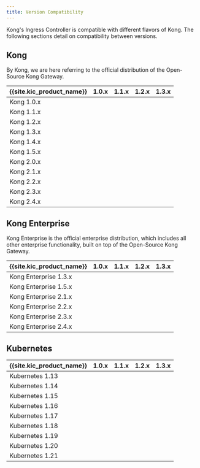 ```yaml
---
title: Version Compatibility
---
```


Kong's Ingress Controller is compatible with different flavors of Kong.
The following sections detail on compatibility between versions.

## Kong

By Kong, we are here referring to the official distribution of the Open-Source
Kong Gateway.

| {{site.kic_product_name}} |            1.0.x            |            1.1.x            |            1.2.x            |            1.3.x            |
|:--------------------------|:---------------------------:|:---------------------------:|:---------------------------:|:---------------------------:|
| Kong 1.0.x                | <i class="fa fa-times"></i> | <i class="fa fa-times"></i> | <i class="fa fa-times"></i> | <i class="fa fa-times"></i> |
| Kong 1.1.x                | <i class="fa fa-times"></i> | <i class="fa fa-times"></i> | <i class="fa fa-times"></i> | <i class="fa fa-times"></i> |
| Kong 1.2.x                | <i class="fa fa-times"></i> | <i class="fa fa-times"></i> | <i class="fa fa-times"></i> | <i class="fa fa-times"></i> |
| Kong 1.3.x                | <i class="fa fa-times"></i> | <i class="fa fa-times"></i> | <i class="fa fa-times"></i> | <i class="fa fa-times"></i> |
| Kong 1.4.x                | <i class="fa fa-times"></i> | <i class="fa fa-times"></i> | <i class="fa fa-times"></i> | <i class="fa fa-times"></i> |
| Kong 1.5.x                | <i class="fa fa-times"></i> | <i class="fa fa-times"></i> | <i class="fa fa-times"></i> | <i class="fa fa-times"></i> |
| Kong 2.0.x                | <i class="fa fa-check"></i> | <i class="fa fa-check"></i> | <i class="fa fa-check"></i> | <i class="fa fa-check"></i> |
| Kong 2.1.x                | <i class="fa fa-check"></i> | <i class="fa fa-check"></i> | <i class="fa fa-check"></i> | <i class="fa fa-check"></i> |
| Kong 2.2.x                | <i class="fa fa-check"></i> | <i class="fa fa-check"></i> | <i class="fa fa-check"></i> | <i class="fa fa-check"></i> |
| Kong 2.3.x                | <i class="fa fa-check"></i> | <i class="fa fa-check"></i> | <i class="fa fa-check"></i> | <i class="fa fa-check"></i> |
| Kong 2.4.x                | <i class="fa fa-check"></i> | <i class="fa fa-check"></i> | <i class="fa fa-check"></i> | <i class="fa fa-check"></i> |

## Kong Enterprise

Kong Enterprise is the official enterprise distribution, which includes all
other enterprise functionality, built on top of the Open-Source Kong Gateway.

| {{site.kic_product_name}} |            1.0.x            |            1.1.x            |            1.2.x            |            1.3.x            |
|:--------------------------|:---------------------------:|:---------------------------:|:---------------------------:|:---------------------------:|
| Kong Enterprise 1.3.x     | <i class="fa fa-times"></i> | <i class="fa fa-times"></i> | <i class="fa fa-times"></i> | <i class="fa fa-times"></i> |
| Kong Enterprise 1.5.x     | <i class="fa fa-times"></i> | <i class="fa fa-times"></i> | <i class="fa fa-times"></i> | <i class="fa fa-times"></i> |
| Kong Enterprise 2.1.x     | <i class="fa fa-check"></i> | <i class="fa fa-check"></i> | <i class="fa fa-check"></i> | <i class="fa fa-check"></i> |
| Kong Enterprise 2.2.x     | <i class="fa fa-check"></i> | <i class="fa fa-check"></i> | <i class="fa fa-check"></i> | <i class="fa fa-check"></i> |
| Kong Enterprise 2.3.x     | <i class="fa fa-check"></i> | <i class="fa fa-check"></i> | <i class="fa fa-check"></i> | <i class="fa fa-check"></i> |
| Kong Enterprise 2.4.x     | <i class="fa fa-check"></i> | <i class="fa fa-check"></i> | <i class="fa fa-check"></i> | <i class="fa fa-check"></i> |

## Kubernetes

| {{site.kic_product_name}} |            1.0.x            |            1.1.x            |            1.2.x            |            1.3.x            |
|:--------------------------|:---------------------------:|:---------------------------:|:---------------------------:|:---------------------------:|
| Kubernetes 1.13           | <i class="fa fa-times"></i> | <i class="fa fa-times"></i> | <i class="fa fa-times"></i> | <i class="fa fa-times"></i> |
| Kubernetes 1.14           | <i class="fa fa-check"></i> | <i class="fa fa-check"></i> | <i class="fa fa-check"></i> | <i class="fa fa-check"></i> |
| Kubernetes 1.15           | <i class="fa fa-check"></i> | <i class="fa fa-check"></i> | <i class="fa fa-check"></i> | <i class="fa fa-check"></i> |
| Kubernetes 1.16           | <i class="fa fa-check"></i> | <i class="fa fa-check"></i> | <i class="fa fa-check"></i> | <i class="fa fa-check"></i> |
| Kubernetes 1.17           | <i class="fa fa-check"></i> | <i class="fa fa-check"></i> | <i class="fa fa-check"></i> | <i class="fa fa-check"></i> |
| Kubernetes 1.18           | <i class="fa fa-check"></i> | <i class="fa fa-check"></i> | <i class="fa fa-check"></i> | <i class="fa fa-check"></i> |
| Kubernetes 1.19           | <i class="fa fa-check"></i> | <i class="fa fa-check"></i> | <i class="fa fa-check"></i> | <i class="fa fa-check"></i> |
| Kubernetes 1.20           | <i class="fa fa-check"></i> | <i class="fa fa-check"></i> | <i class="fa fa-check"></i> | <i class="fa fa-check"></i> |
| Kubernetes 1.21           | <i class="fa fa-check"></i> | <i class="fa fa-check"></i> | <i class="fa fa-check"></i> | <i class="fa fa-check"></i> |
